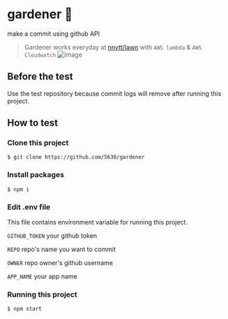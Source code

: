# gardener 🌱

make a commit using github API

> Gardener works everyday at [nnytt/lawn](https://github.com/nnytt/lawn) with `AWS lambda` & `AWS Cloudwatch`
![image](https://user-images.githubusercontent.com/16997573/52635303-e1727b00-2f0c-11e9-9654-6726ca367486.png)

## Before the test
Use the test repository because commit logs will remove after running this project.


## How to test

### Clone this project
```
$ git clone https://github.com/5630/gardener
```

### Install packages
```
$ npm i
```

### Edit .env file
This file contains environment variable for running this project.

`GITHUB_TOKEN` your github token

`REPO` repo's name you want to commit

`OWNER` repo owner's github username

`APP_NAME` your app name

### Running this project
```
$ npm start
```
